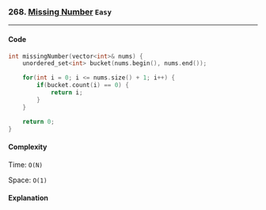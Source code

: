 ### 268. [Missing Number](https://leetcode.com/problems/missing-number/) `Easy`

---

#### Code

```cpp
int missingNumber(vector<int>& nums) {
    unordered_set<int> bucket(nums.begin(), nums.end());

    for(int i = 0; i <= nums.size() + 1; i++) {
        if(bucket.count(i) == 0) {
            return i;
        }
    }

    return 0;
}
```

#### Complexity

Time: `O(N)`

Space: `O(1)`

#### Explanation
